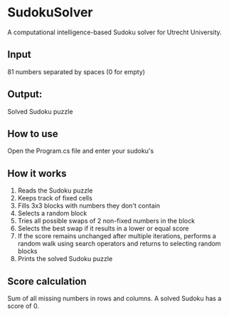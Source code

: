 # SudokuSolver
A computational intelligence-based Sudoku solver for Utrecht University.

## Input
81 numbers separated by spaces (0 for empty)
## Output:
Solved Sudoku puzzle

## How to use
Open the Program.cs file and enter your sudoku's

## How it works
1. Reads the Sudoku puzzle
2. Keeps track of fixed cells
3. Fills 3x3 blocks with numbers they don't contain
4. Selects a random block
5. Tries all possible swaps of 2 non-fixed numbers in the block
6. Selects the best swap if it results in a lower or equal score
7. If the score remains unchanged after multiple iterations, performs a random walk using search operators and returns to selecting random blocks
8. Prints the solved Sudoku puzzle

## Score calculation 
Sum of all missing numbers in rows and columns. A solved Sudoku has a score of 0.
